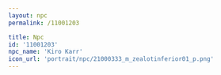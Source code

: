 ```yaml
---
layout: npc
permalink: /11001203

title: Npc
id: '11001203'
npc_name: 'Kiro Karr'
icon_url: 'portrait/npc/21000333_m_zealotinferior01_p.png'
---
```

